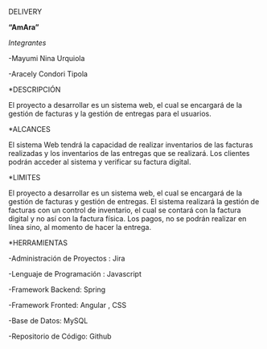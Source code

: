 DELIVERY 

**“AmAra”**



*Integrantes*

-Mayumi Nina Urquiola

-Aracely Condori Tipola


*DESCRIPCIÓN

El proyecto a desarrollar es un sistema web, el cual se encargará de la gestión de facturas y la gestión  de entregas para el usuarios.

*ALCANCES

El sistema Web tendrá la capacidad de realizar inventarios de las facturas realizadas y los inventarios de las entregas que se realizará.
Los clientes podrán acceder al sistema  y verificar su factura digital.

*LIMITES

El proyecto a desarrollar es un sistema web, el cual se encargará de la gestión  de facturas y gestión de entregas.
El sistema realizará la gestión de facturas con un control de inventario, el cual se contará con la factura digital y no así con la factura física.
Los pagos, no se podrán realizar en línea sino, al momento de hacer la entrega.


*HERRAMIENTAS

-Administración de Proyectos :  Jira

-Lenguaje de Programación : Javascript

-Framework Backend: Spring

-Framework Fronted: Angular , CSS

-Base de Datos: MySQL

-Repositorio de Código: Github



